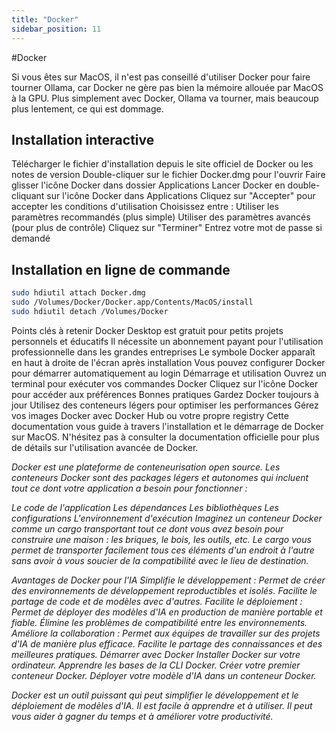 ```yaml
---
title: "Docker"
sidebar_position: 11
---
```


#Docker

Si vous êtes sur MacOS, il n'est pas conseillé d'utiliser Docker pour faire tourner Ollama, car Docker ne gère pas bien la mémoire allouée par MacOS à la GPU. Plus simplement avec Docker, Ollama va tourner, mais beaucoup plus lentement, ce qui est dommage.

## Installation interactive
Télécharger le fichier d'installation depuis le site officiel de Docker ou les notes de version
Double-cliquer sur le fichier Docker.dmg pour l'ouvrir
Faire glisser l'icône Docker dans dossier Applications
Lancer Docker en double-cliquant sur l'icône Docker dans Applications
Cliquez sur "Accepter" pour accepter les conditions d'utilisation
Choisissez entre :
Utiliser les paramètres recommandés (plus simple)
Utiliser des paramètres avancés (pour plus de contrôle)
Cliquez sur "Terminer"
Entrez votre mot de passe si demandé

## Installation en ligne de commande

```bash
sudo hdiutil attach Docker.dmg
sudo /Volumes/Docker/Docker.app/Contents/MacOS/install
sudo hdiutil detach /Volumes/Docker
```
Points clés à retenir
Docker Desktop est gratuit pour petits projets personnels et éducatifs
Il nécessite un abonnement payant pour l'utilisation professionnelle dans les grandes entreprises
Le symbole Docker apparaît en haut à droite de l'écran après installation
Vous pouvez configurer Docker pour démarrer automatiquement au login
Démarrage et utilisation
Ouvrez un terminal pour exécuter vos commandes Docker
Cliquez sur l'icône Docker pour accéder aux préférences
Bonnes pratiques
Gardez Docker toujours à jour
Utilisez des conteneurs légers pour optimiser les performances
Gérez vos images Docker avec Docker Hub ou votre propre registry
Cette documentation vous guide à travers l'installation et le démarrage de Docker sur MacOS. N'hésitez pas à consulter la documentation officielle pour plus de détails sur l'utilisation avancée de Docker.


*Docker est une plateforme de conteneurisation open source. Les conteneurs Docker sont des packages légers et autonomes qui incluent tout ce dont votre application a besoin pour fonctionner :*

*Le code de l'application
Les dépendances
Les bibliothèques
Les configurations
L'environnement d'exécution
Imaginez un conteneur Docker comme un cargo transportant tout ce dont vous avez besoin pour construire une maison : les briques, le bois, les outils, etc. Le cargo vous permet de transporter facilement tous ces éléments d'un endroit à l'autre sans avoir à vous soucier de la compatibilité avec le lieu de destination.*

*Avantages de Docker pour l'IA
Simplifie le développement :
Permet de créer des environnements de développement reproductibles et isolés.
Facilite le partage de code et de modèles avec d'autres.
Facilite le déploiement :
Permet de déployer des modèles d'IA en production de manière portable et fiable.
Élimine les problèmes de compatibilité entre les environnements.
Améliore la collaboration :
Permet aux équipes de travailler sur des projets d'IA de manière plus efficace.
Facilite le partage des connaissances et des meilleures pratiques.
Démarrer avec Docker
Installer Docker sur votre ordinateur.
Apprendre les bases de la CLI Docker.
Créer votre premier conteneur Docker.
Déployer votre modèle d'IA dans un conteneur Docker.*

*Docker est un outil puissant qui peut simplifier le développement et le déploiement de modèles d'IA. Il est facile à apprendre et à utiliser. Il peut vous aider à gagner du temps et à améliorer votre productivité.*
